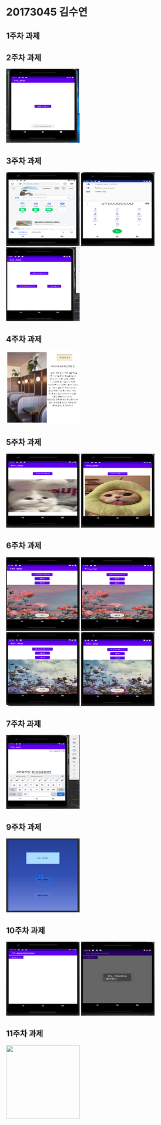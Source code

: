# 20173045 김수연 

## 1주차 과제

## 2주차 과제
<img width="200" height="200" src="./png/20173045_김수연.PNG"></img>

## 3주차 과제
<img width="200" height="200" src="./png/20173045_김수연 3-1.PNG"></img>
<img width="200" height="200" src="./png/20173045_김수연 3-2.PNG"></img>
<img width="200" height="200" src="./png/20173045_김수연 3-3.PNG"></img>

## 4주차 과제
<img width="200" height="200" src="./png/5주차 과제.jpg"></img>

## 5주차 과제
<img width="200" height="200" src="./png/20173045_김수연 5-1.PNG"></img>
<img width="200" height="200" src="./png/20173045_김수연 5-2.PNG"></img>

## 6주차 과제
<img width="200" height="200" src="./png/20173045_김수연 6-2.PNG"></img>
<img width="200" height="200" src="./png/20173045_김수연 6-3.PNG"></img>
<img width="200" height="200" src="./png/20173045_김수연 6-4.PNG"></img>
<img width="200" height="200" src="./png/20173045_김수연 6-5.PNG"></img>

## 7주차 과제
<img width="200" height="200" src="./png/20173045_김수연 7.PNG"></img>

## 9주차 과제
<img width="200" height="200" src="./png/20173045_김수연 9.PNG"></img>

## 10주차 과제
<img width="200" height="200" src="./png/10-1.JPG"></img>
<img width="200" height="200" src="./png/10-2.JPG"></img>

## 11주차 과제
<img width="200" height="200" src="./png/20173015 김수연 11주차.JPG"></img>
